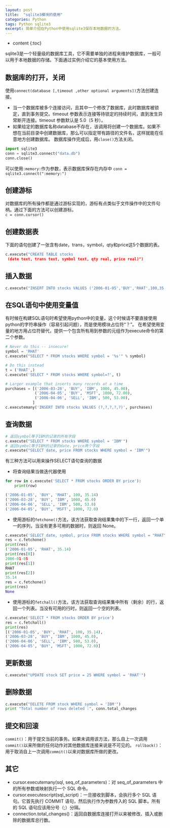 ```yaml
---
layout: post
title:  "sqlite3模块的使用"
categories: Python
tags: Python sqlite3
excerpt: 简单介绍在Python中使用sqlite3保存本地数据的方法。
---
```


* content
{:toc}

sqlite3是一个轻量级的数据库工具，它不需要单独的进程来维护数据库，一般可以用于本地数据的存储。下面通过实例介绍它的基本使用方法。

## 数据库的打开，关闭
使用`connect(database [,timeout ,other optional arguments])`方法创建连接。
- 当一个数据库被多个连接访问，且其中一个修改了数据库，此时数据库被锁定，直到事务提交。timeout 参数表示连接等待锁定的持续时间，直到发生异常断开连接。timeout 参数默认是 5.0（5 秒）。
- 如果给定的数据库名称database不存在，该调用将创建一个数据库。如果不想在当前目录中创建数据库，那么可以指定带有路径的文件名，这样就能在任意地方创建数据库。
数据库操作完成后，用`close()`方法关闭。
```python
import sqlite3
conn = sqlite3.connect("data.db")
conn.close()
```
可以使用`:memory:`作为参数，表示数据库保存在内存中
```conn = sqlite3.connect(":memory:")```

## 创建游标
对数据库的所有操作都是通过游标实现的，游标有点类似于文件操作中的文件句柄。通过下面的方法可以创建游标。  
```c = conn.cursor()```

## 创建数据表
下面的语句创建了一张含有date，trans，symbol，qty和price这5个数据的表。
```python
c.execute("CREATE TABLE stocks
 (date text, trans text, symbol text, qty real, price real)")
```

## 插入数据
```python
c.execute("INSERT INTO stocks VALUES ('2006-01-05','BUY','RHAT',100,35.14)")
```

## 在SQL语句中使用变量值
有时候在构建SQL语句时希望使用python中的变量，这个时候请不要直接使用python的字符串操作（容易引起问题），而是使用模块占位符“？”。
在希望使用变量的地方用占位符替代，提供一个包含所有用到参数的元组作为execute命令的第二个参数。
```python
# Never do this -- insecure!
symbol = 'RHAT'
c.execute("SELECT * FROM stocks WHERE symbol = '%s'" % symbol)

# Do this instead
t = ('RHAT',)
c.execute('SELECT * FROM stocks WHERE symbol=?', t)

# Larger example that inserts many records at a time
purchases = [('2006-03-28', 'BUY', 'IBM', 1000, 45.00),
             ('2006-04-05', 'BUY', 'MSFT', 1000, 72.00),
             ('2006-04-06', 'SELL', 'IBM', 500, 53.00),
            ]
c.executemany('INSERT INTO stocks VALUES (?,?,?,?,?)', purchases)
```

## 查询数据
```python
# 返回symbol等于IBM的记录的所有字段
c.execute("SELECT * FROM stocks WHERE symbol = 'IBM'")
# 返回symbol等于IBM的记录的date，price两个字段
c.execute("SELECT date, price FROM stocks WHERE symbol = 'IBM'")
```
有三种方法可以用来操作SELECT语句查询的数据
- 将查询结果当做迭代器使用
```python
for row in c.execute('SELECT * FROM stocks ORDER BY price'):
    print(row)

('2006-01-05', 'BUY', 'RHAT', 100, 35.14)
('2006-03-28', 'BUY', 'IBM', 1000, 45.0)
('2006-04-06', 'SELL', 'IBM', 500, 53.0)
('2006-04-05', 'BUY', 'MSFT', 1000, 72.0)
```
- 使用游标的`fetchone()`方法，该方法获取查询结果集中的下一行，返回一个单一的序列，当没有更多可用的数据时，则返回 None。
```python
c.execute('SELECT date, symbol, price FROM stocks WHERE symbol = "RHAT"')
res = c.fetchone()
print(res)
('2006-01-05', 'RHAT', 35.14)
print(res[0])
2006-01-05
print(res[1])
RHAT
print(res[2])
35.14
res = c.fetchone()
print(res)
None
```
- 使用游标的`fetchall()`方法，该方法获取查询结果集中所有（剩余）的行，返回一个列表。当没有可用的行时，则返回一个空的列表。
```python
c.execute('SELECT * FROM stocks ORDER BY price')
res = c.fetchall()
print(res)
[('2006-01-05', 'BUY', 'RHAT', 100, 35.14),
('2006-03-28', 'BUY', 'IBM', 1000, 45.0),
('2006-04-06', 'SELL', 'IBM', 500, 53.0),
('2006-04-05', 'BUY', 'MSFT', 1000, 72.0)]
```

## 更新数据
```python
c.execute("UPDATE stock SET price = 25 WHERE symbol = 'RHAT'")
```

## 删除数据
```python
c.execute("DELETE FROM stock WHERE symbol = 'IBM'")
print "Total number of rows deleted :", conn.total_changes
```

## 提交和回滚
`commit()`：用于提交当前的事务。如果未调用该方法，那么自上一次调用`commit()`以来所做的任何动作对其他数据库连接来说是不可见的。
`rollback()`：用于取消自上一次调用`commit()`以来对数据库所做的更改。

## 其它
- cursor.executemany(sql, seq_of_parameters)：对 seq_of_parameters 中的所有参数或映射执行一个 SQL 命令。
- cursor.executescript(sql_script)：一旦接收到脚本，会执行多个 SQL 语句。它首先执行 COMMIT 语句，然后执行作为参数传入的 SQL 脚本。所有的 SQL 语句应该用分号（;）分隔。
- connection.total_changes()：返回自数据库连接打开以来被修改、插入或删除的数据库总行数。
